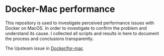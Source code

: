 # Docker-Mac performance
This repository is used to investigate perceived performance issues with Docker on MacOS. In order to investigate to confirm the problem and understand its cause. I collected all scripts and results in here to document the process and conclusions transparently.

The Upsteam issue in [Docker/for-mac](https://github.com/docker/for-mac/issues/4769)
